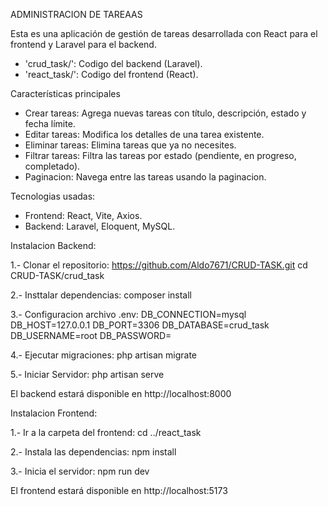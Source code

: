 ADMINISTRACION DE TAREAAS

Esta es una aplicación de gestión de tareas desarrollada con React para el frontend y Laravel para el backend.

- 'crud_task/': Codigo del backend (Laravel).
- 'react_task/': Codigo del frontend (React).

Características principales

- Crear tareas: Agrega nuevas tareas con título, descripción, estado y fecha límite.
- Editar tareas: Modifica los detalles de una tarea existente.
- Eliminar tareas: Elimina tareas que ya no necesites.
- Filtrar tareas: Filtra las tareas por estado (pendiente, en progreso, completado).
- Paginacion: Navega entre las tareas usando la paginacion.

Tecnologias usadas:
- Frontend: React, Vite, Axios.
- Backend: Laravel, Eloquent, MySQL. 

Instalacion Backend:

1.- Clonar el repositorio:
  https://github.com/Aldo7671/CRUD-TASK.git
  cd CRUD-TASK/crud_task

2.- Insttalar dependencias:
  composer install

3.- Configuracion archivo .env:
  DB_CONNECTION=mysql
  DB_HOST=127.0.0.1
  DB_PORT=3306
  DB_DATABASE=crud_task
  DB_USERNAME=root
  DB_PASSWORD=

4.- Ejecutar migraciones:
  php artisan migrate

5.- Iniciar Servidor:
  php artisan serve

El backend estará disponible en http://localhost:8000

Instalacion Frontend:

1.- Ir a la carpeta del frontend:
  cd ../react_task

2.- Instala las dependencias:
  npm install

3.- Inicia el servidor:
  npm run dev

El frontend estará disponible en http://localhost:5173

